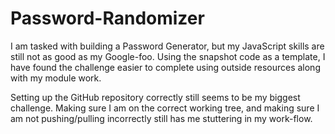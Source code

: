 # Password-Randomizer

I am tasked with building a Password Generator, but my JavaScript skills are still not as good as my Google-foo. Using the snapshot code as a template, I have found the challenge easier to complete using outside resources along with my module work. 

Setting up the GitHub repository correctly still seems to be my biggest challenge. Making sure I am on the correct working tree, and making sure I am not pushing/pulling incorrectly still has me stuttering in my work-flow. 